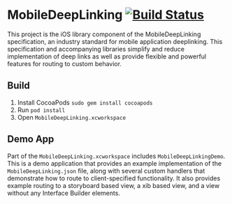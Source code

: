 # MobileDeepLinking [![Build Status](https://travis-ci.org/mobiledeeplinking/mobiledeeplinking-ios.png?branch=master)](https://travis-ci.org/mobiledeeplinking/mobiledeeplinking-ios)

This project is the iOS library component of the MobileDeepLinking specification, an industry standard for mobile application deeplinking. This specification and accompanying libraries simplify and reduce implementation of deep links as well as provide flexible and powerful features for routing to custom behavior.

## Build
1. Install CocoaPods `sudo gem install cocoapods`
2. Run `pod install`
3. Open `MobileDeepLinking.xcworkspace`

## Demo App

Part of the `MobileDeepLinking.xcworkspace` includes `MobileDeepLinkingDemo`. This is a demo application that provides an example implementation of the `MobileDeepLinking.json` file, along with several custom handlers that demonstrate how to route to client-specified functionality. It also provides example routing to a storyboard based view, a xib based view, and a view without any Interface Builder elements.

